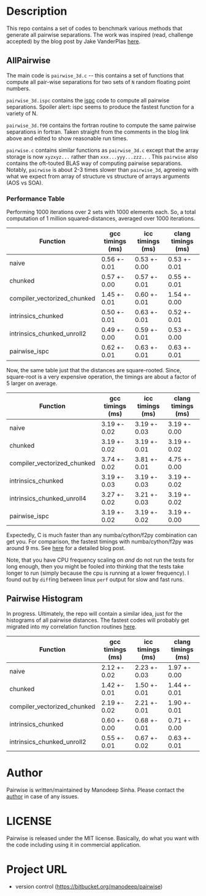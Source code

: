 # Description

This repo contains a set of codes to benchmark various methods that
generate all pairwise separations. The work was inspired
(read, challenge accepted) by the blog post by Jake VanderPlas
[here](https://jakevdp.github.io/blog/2013/06/15/numba-vs-cython-take-2/).



## AllPairwise

The main code is ``pairwise_3d.c`` -- this contains a set of functions
that compute all pair-wise separations for two sets of ``N`` random
floating point numbers. 

``pairwise_3d.ispc`` contains the [ispc](http://ispc.github.io/) code to compute
all pairwise separations. Spoiler alert: ispc seems to produce the fastest
function for a variety of N. 

``pairwise_3d.f90`` contains the fortran routine to compute the same
pairwise separations in fortran. Taken straight from the comments in the
blog link above and edited to show reasonable run times. 


``pairwise.c`` contains similar functions as ``pairwise_3d.c`` except that the
array storage is now ``xyzxyz...`` rather than ``xxx...yyy...zzz..`` . This
``pairwise`` also contains the oft-touted BLAS way of computing pairwise
separations. Notably, ``pairwise`` is about 2-3 times slower than ``pairwise_3d``,
agreeing with what we expect from array of structure vs structure of arrays 
arguments (AOS vs SOA). 

### Performance Table

Performing 1000 iterations over 2 sets with 1000 elements each. So, a total computation
of 1 million squared-distances, averaged over 1000 iterations. 

Function                         |  gcc timings (ms)| icc timings (ms) | clang timings (ms)|
---------------------------------|------------------|------------------|-------------------|
naive                            |   0.56 +-  0.01  |   0.53 +-  0.00  |   0.53 +-  0.01   | 
chunked                          |   0.57 +-  0.00  |   0.57 +-  0.01  | 	 0.55 +-  0.01   |
compiler_vectorized_chunked      |   1.45 +-  0.01  |   0.60 +-  0.01  | 	 1.54 +-  0.00   |
intrinsics_chunked               |   0.50 +-  0.01  |   0.63 +-  0.01  | 	 0.52 +-  0.01   |
intrinsics_chunked_unroll2       |   0.49 +-  0.00  |   0.59 +-  0.01  | 	 0.53 +-  0.00   |
pairwise_ispc                    |   0.62 +-  0.01  |   0.63 +-  0.01  | 	 0.63 +-  0.01   |


Now, the same table just that the distances are square-rooted. Since, square-root is a
very expensive operation, the timings are about a factor of 5 larger on average. 


Function                         |  gcc timings (ms)| icc timings (ms) | clang timings (ms)|
---------------------------------|------------------|------------------|-------------------|
naive                            |   3.19 +-  0.02  |   3.19 +-  0.03  |   3.19 +-  0.00   | 
chunked                          |   3.19 +-  0.02  |   3.19 +-  0.01  | 	 3.19 +-  0.02   |
compiler_vectorized_chunked      |   3.74 +-  0.02  |   3.81 +-  0.01  | 	 4.75 +-  0.00   |
intrinsics_chunked               |   3.19 +-  0.03  |   3.19 +-  0.03  | 	 3.19 +-  0.02   |
intrinsics_chunked_unroll4       |   3.27 +-  0.02  |   3.21 +-  0.03  | 	 3.19 +-  0.02   |
pairwise_ispc                    |   3.19 +-  0.02  |   3.19 +-  0.02  | 	 3.19 +-  0.00   |

Expectedly, C is much faster than any numba/cython/f2py combination can
get you. For comparison, the fastest timings with numba/cython/f2py was around 9 ms. 
See [here](https://jakevdp.github.io/blog/2013/06/15/numba-vs-cython-take-2/) for
a detailed blog post. 

Note, that you have CPU frequency scaling on *and* do not run the tests for long enough,
then you might be fooled into thinking that the tests take longer to run (simply because
the cpu is running at a lower frequency). I found out by ``diff``ing between 
linux ``perf`` output for slow and fast runs.  


## Pairwise Histogram

In progress. Ultimately, the repo will contain a similar idea, just for the
histograms of all pairwise distances. The fastest codes will probably get
migrated into my correlation function routines [here](https://bitbucket.org/manodeep/corrfunc/).


Function                         |  gcc timings (ms)| icc timings (ms) | clang timings (ms)| 
---------------------------------|------------------|------------------|-------------------|
naive                            |  2.12 +-  0.02   |   2.23 +-  0.03  |   1.97 +-  0.00   |
chunked                          |  1.42 +-  0.01   |   1.50 +-  0.01  | 	 1.44 +-  0.01   |
compiler_vectorized_chunked      |  2.19 +-  0.02   |   2.21 +-  0.01  | 	 1.90 +-  0.01   |
intrinsics_chunked               |  0.60 +-  0.00   |   0.68 +-  0.01  | 	 0.71 +-  0.00   |
intrinsics_chunked_unroll2       |  0.55 +-  0.01   |   0.67 +-  0.02  |   0.63 +-  0.01   |

# Author

Pairwise is written/maintained by Manodeep Sinha. Please contact the [author](mailto:manodeep@gmail.com) in
case of any issues.

# LICENSE

Pairwise is released under the MIT license. Basically, do what you want
with the code including using it in commercial application.

# Project URL
 
* version control (https://bitbucket.org/manodeep/pairwise)